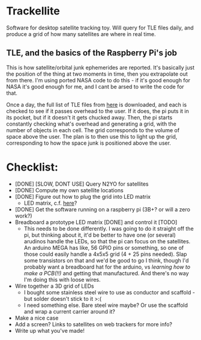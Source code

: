 # Trackellite
Software for desktop satellite tracking toy. 
Will query for TLE files daily, and produce a grid of how many satellites are where in real time.

## TLE, and the basics of the Raspberry Pi's job
This is how satellite/orbital junk ephemerides are reported. It's basically just the position of the thing at two moments in time, then you extrapolate out from there. I'm using ported NASA code to do this - if it's good enough for NASA it's good enough for me, and I cant be arsed to write the code for that.

Once a day, the full list of TLE files from [here]() is downloaded, and each is checked to see if it passes overhead to the user. If it does, the pi puts it in its pocket, but if it doesn't it gets chucked away. Then, the pi starts constantly checking what's overhead and generating a grid, with the number of objects in each cell. The grid corresponds to the volume of space above the user. The plan is to then use this to light up the grid, corresponding to how the space junk is positioned above the user.



# Checklist:
- [DONE] [SLOW, DONT USE] Query N2YO for satellites
- [DONE] Compute my own satellite locations
- [DONE] Figure out how to plug the grid into LED matrix
  - LED matrix, c.f. [here](https://www.instructables.com/id/Led-Cube-8x8x8/)?
- [DONE] Get the software running on a raspberry pi (3B+? or will a zero work?)
- Breadboard a prototype LED matrix [DONE] and control it [TODO]
  - This needs to be done differently. I was going to do it straight off the pi, but thinking about it, it'd be better to have one (or several) arudinos handle the LEDs, so that the pi can focus on the satellites. An arduino MEGA has like, 56 GPIO pins or something, so one of those could easily handle a 4x5x5 grid (4 + 25 pins needed). Slap some transistors on that and we'd be good to go I think, though I'd probably want a breadboard hat for the arduino, vs *learning how to make a PCB(!!)* and getting that manufactured. And there's no way I'm doing this with loose wires.
- Wire together a 3D grid of LEDs
  - I bought some stainless steel wire to use as conductor and scaffold - but solder doesn't stick to it >:(
  - I need something else. Bare steel wire maybe? Or use the scaffold and wrap a current carrier around it?
- Make a nice case
- Add a screen? Links to satellites on web trackers for more info?
- Write up what you've made!
